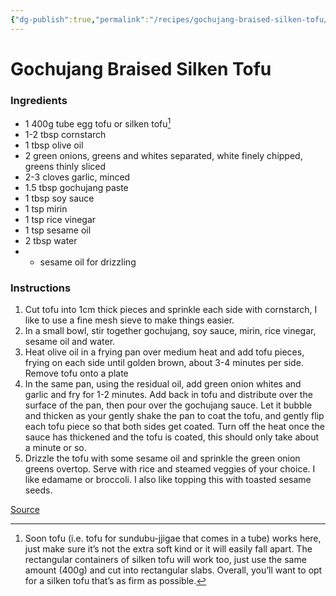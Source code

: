 ```yaml
---
{"dg-publish":true,"permalink":"/recipes/gochujang-braised-silken-tofu/"}
---
```


# Gochujang Braised Silken Tofu
### Ingredients
- 1 400g tube egg tofu or silken tofu[^1]
- 1-2 tbsp cornstarch
- 1 tbsp olive oil
- 2 green onions, greens and whites separated, white finely chipped, greens thinly sliced
- 2-3 cloves garlic, minced
- 1.5 tbsp gochujang paste
- 1 tbsp soy sauce
- 1 tsp mirin
- 1 tsp rice vinegar
- 1 tsp sesame oil
- 2 tbsp water
- + sesame oil for drizzling
### Instructions
1. Cut tofu into 1cm thick pieces and sprinkle each side with cornstarch, I like to use a fine mesh sieve to make things easier.
2. In a small bowl, stir together gochujang, soy sauce, mirin, rice vinegar, sesame oil and water.
3. Heat olive oil in a frying pan over medium heat and add tofu pieces, frying on each side until golden brown, about 3-4 minutes per side. Remove tofu onto a plate
4. In the same pan, using the residual oil, add green onion whites and garlic and fry for 1-2 minutes. Add back in tofu and distribute over the surface of the pan, then pour over the gochujang sauce. Let it bubble and thicken as your gently shake the pan to coat the tofu, and gently flip each tofu piece so that both sides get coated. Turn off the heat once the sauce has thickened and the tofu is coated, this should only take about a minute or so.
5. Drizzle the tofu with some sesame oil and sprinkle the green onion greens overtop. Serve with rice and steamed veggies of your choice. I like edamame or broccoli. I also like topping this with toasted sesame seeds.

[Source](https://freshoffthestack.substack.com/p/gochujang-braised-silken-tofu?utm_source=publication-search) 

[^1]: Soon tofu (i.e. tofu for sundubu-jjigae that comes in a tube) works here, just make sure it’s not the extra soft kind or it will easily fall apart. The rectangular containers of silken tofu will work too, just use the same amount (400g) and cut into rectangular slabs. Overall, you’ll want to opt for a silken tofu that’s as firm as possible.
